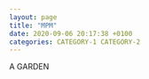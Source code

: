 ```yaml
---
layout: page
title: "MPM"
date: 2020-09-06 20:17:38 +0100
categories: CATEGORY-1 CATEGORY-2
---
```


A GARDEN